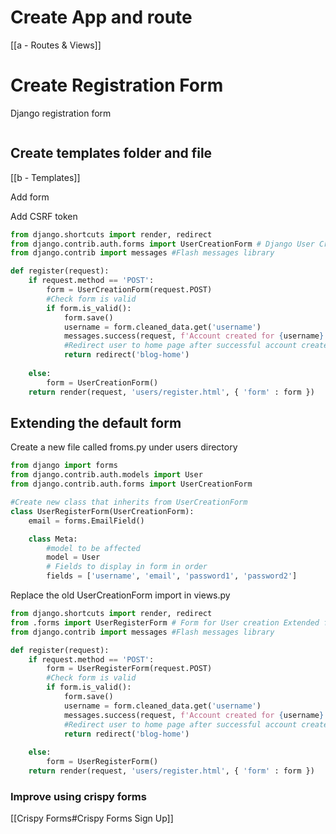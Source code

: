 # Create App and route

[[a - Routes & Views]]

# Create Registration Form

Django registration form

```

```

## Create templates folder and file

[[b - Templates]]

Add form

Add CSRF token

```python
from django.shortcuts import render, redirect
from django.contrib.auth.forms import UserCreationForm # Django User Creation Form
from django.contrib import messages #Flash messages library

def register(request):
    if request.method == 'POST':
        form = UserCreationForm(request.POST)
        #Check form is valid
        if form.is_valid():
            form.save()
            username = form.cleaned_data.get('username')
            messages.success(request, f'Account created for {username}!')
            #Redirect user to home page after successful account create
            return redirect('blog-home')
  
    else:
        form = UserCreationForm()
    return render(request, 'users/register.html', { 'form' : form })
```

## Extending the default form

Create a new file called froms.py under users directory

```python
from django import forms
from django.contrib.auth.models import User
from django.contrib.auth.forms import UserCreationForm

#Create new class that inherits from UserCreationForm
class UserRegisterForm(UserCreationForm):
    email = forms.EmailField()

    class Meta:
        #model to be affected
        model = User
        # Fields to display in form in order
        fields = ['username', 'email', 'password1', 'password2']
```

Replace the old UserCreationForm import in views.py

```python
from django.shortcuts import render, redirect
from .forms import UserRegisterForm # Form for User creation Extended form from forms.py
from django.contrib import messages #Flash messages library

def register(request):
    if request.method == 'POST':
        form = UserRegisterForm(request.POST)
        #Check form is valid
        if form.is_valid():
            form.save()
            username = form.cleaned_data.get('username')
            messages.success(request, f'Account created for {username}!')
            #Redirect user to home page after successful account create
            return redirect('blog-home')
  
    else:
        form = UserRegisterForm()
    return render(request, 'users/register.html', { 'form' : form })
```

### Improve using crispy forms

[[Crispy Forms#Crispy Forms Sign Up]]

